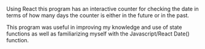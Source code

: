 Using React this program has an interactive counter for checking the date in terms of how many days the counter is either in the future or in the past.

This program was useful in improving my knowledge and use of state functions as well as familiarizing myself with the Javascript/React Date() function. 
